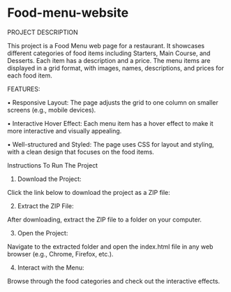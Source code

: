 # Food-menu-website
PROJECT DESCRIPTION

This project is a Food Menu web page for a restaurant. It showcases different categories of food items including Starters, Main Course, and Desserts. Each item has a description and a price. The menu items are displayed in a grid format, with images, names, descriptions, and prices for each food item.



FEATURES:

•	Responsive Layout: The page adjusts the grid to one column on smaller screens (e.g., mobile devices).

•	Interactive Hover Effect: Each menu item has a hover effect to make it more interactive and visually appealing.

•	Well-structured and Styled: The page uses CSS for layout and styling, with a clean design that focuses on the food items.

Instructions To Run The Project

1.	Download the Project:

Click the link below to download the project as a ZIP file: 



2.	Extract the ZIP File:

After downloading, extract the ZIP file to a folder on your computer.



3.	Open the Project:

Navigate to the extracted folder and open the index.html file in any web browser (e.g., Chrome, Firefox, etc.).



4.	Interact with the Menu:

Browse through the food categories and check out the interactive effects.
